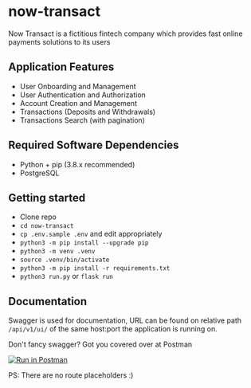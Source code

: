 # now-transact
Now Transact is a fictitious fintech company which provides fast online payments solutions to its users

## Application Features
- User Onboarding and Management
- User Authentication and Authorization
- Account Creation and Management
- Transactions (Deposits and Withdrawals)
- Transactions Search (with pagination)

## Required Software Dependencies
- Python + pip (3.8.x recommended)
- PostgreSQL


## Getting started
- Clone repo
- `cd now-transact`
- `cp .env.sample .env` and  edit appropriately
- `python3 -m pip install --upgrade pip`
- `python3 -m venv .venv`
- `source .venv/bin/activate`
- `python3 -m pip install -r requirements.txt`
- `python3 run.py` or `flask run`

## Documentation
Swagger is used for documentation, URL can be found on relative path `/api/v1/ui/` of the same host:port the application is running on.

Don't fancy swagger? Got you covered over at Postman

[![Run in Postman](https://run.pstmn.io/button.svg)](https://app.getpostman.com/run-collection/5534062-de0fadc5-5110-4adb-992e-1ac771ae7cc7?action=collection%2Ffork&collection-url=entityId%3D5534062-de0fadc5-5110-4adb-992e-1ac771ae7cc7%26entityType%3Dcollection%26workspaceId%3Db35fd6d8-723a-4b38-ac07-0892d6d92e2d#?env%5BNow%20Transact%5D=W3sia2V5IjoiYmFzZVVybCIsInZhbHVlIjoiaHR0cDovLzEyNy4wLjAuMTozMDMwIiwiZW5hYmxlZCI6dHJ1ZSwidHlwZSI6ImRlZmF1bHQiLCJzZXNzaW9uVmFsdWUiOiJodHRwOi8vMTI3LjAuMC4xOjMwMzAiLCJzZXNzaW9uSW5kZXgiOjB9LHsia2V5IjoieC1hdXRoLXRva2VuIiwidmFsdWUiOiIiLCJlbmFibGVkIjp0cnVlLCJ0eXBlIjoiZGVmYXVsdCIsInNlc3Npb25WYWx1ZSI6IiIsInNlc3Npb25JbmRleCI6MX1d)

PS: There are no route placeholders :)
